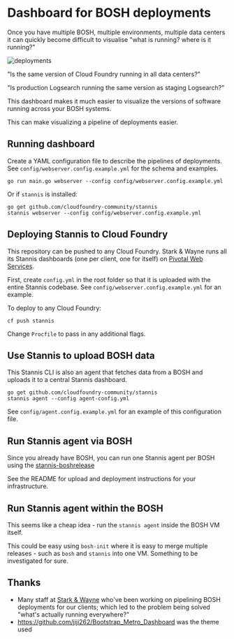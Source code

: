 Dashboard for BOSH deployments
==============================

Once you have multiple BOSH, multiple environments, multiple data centers it can quickly become difficult to visualise "what is running? where is it running?"

![deployments](http://cl.ly/image/1d0F153a271D/Deployments.png)

"Is the same version of Cloud Foundry running in all data centers?"

"Is production Logsearch running the same version as staging Logsearch?"

This dashboard makes it much easier to visualize the versions of software running across your BOSH systems.

This can make visualizing a pipeline of deployments easier.

Running dashboard
-----------------

Create a YAML configuration file to describe the pipelines of deployments. See `config/webserver.config.example.yml` for the schema and examples.

```
go run main.go webserver --config config/webserver.config.example.yml
```

Or if `stannis` is installed:

```
go get github.com/cloudfoundry-community/stannis
stannis webserver --config config/webserver.config.example.yml
```

Deploying Stannis to Cloud Foundry
----------------------------------

This repository can be pushed to any Cloud Foundry. Stark & Wayne runs all its Stannis dashboards (one per client, one for itself) on [Pivotal Web Services](http://run.pivotal.io/).

First, create `config.yml` in the root folder so that it is uploaded with the entire Stannis codebase. See `config/webserver.config.example.yml` for an example.

To deploy to any Cloud Foundry:

```
cf push stannis
```

Change `Procfile` to pass in any additional flags.

Use Stannis to upload BOSH data
-------------------------------

This Stannis CLI is also an agent that fetches data from a BOSH and uploads it to a central Stannis dashboard.

```
go get github.com/cloudfoundry-community/stannis
stannis agent --config agent-config.yml
```

See `config/agent.config.example.yml` for an example of this configuration file.

Run Stannis agent via BOSH
--------------------------

Since you already have BOSH, you can run one Stannis agent per BOSH using the [stannis-boshrelease](https://bosh.io/releases/github.com/cloudfoundry-community/stannis-boshrelease)

See the README for upload and deployment instructions for your infrastructure.

Run Stannis agent within the BOSH
---------------------------------

This seems like a cheap idea - run the `stannis agent` inside the BOSH VM itself.

This could be easy using `bosh-init` where it is easy to merge multiple releases - such as `bosh` and `stannis` into one VM. Something to be investigated for sure.

Thanks
------

-	Many staff at [Stark & Wayne](https://starkandwayne.com) who've been working on pipelining BOSH deployments for our clients; which led to the problem being solved "what's actually running everywhere?"
-	https://github.com/jiji262/Bootstrap_Metro_Dashboard was the theme used
